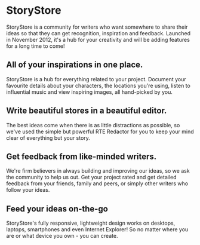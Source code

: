 StoryStore
==========

StoryStore is a community for writers who want somewhere to share their ideas so that they can get recognition, inspiration and feedback. Launched in November 2012, it's a hub for your creativity and will be adding features for a long time to come!

## All of your inspirations in one place.

StoryStore is a hub for everything related to your project. Document your favourite details about your characters, the locations you're using, listen to influential music and view inspiring images, all hand-picked by you.

## Write beautiful stores in a beautiful editor.

The best ideas come when there is as little distractions as possible, so we've used the simple but powerful RTE Redactor for you to keep your mind clear of everything but your story.

## Get feedback from like-minded writers.

We're firm believers in always building and improving our ideas, so we ask the community to help us out. Get your project rated and get detailed feedback from your friends, family and peers, or simply other writers who follow your ideas.

## Feed your ideas on-the-go

StoryStore's fully responsive, lightweight design works on desktops, laptops, smartphones and even Internet Explorer! So no matter where you are or what device you own - you can create.